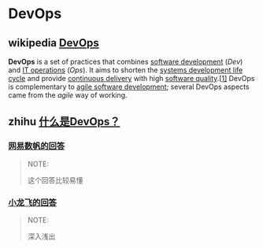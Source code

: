 # DevOps



## wikipedia [DevOps](https://en.wikipedia.org/wiki/DevOps)

**DevOps** is a set of practices that combines [software development](https://en.wikipedia.org/wiki/Software_development) (*Dev*) and [IT operations](https://en.wikipedia.org/wiki/IT_operations) (*Ops*). It aims to shorten the [systems development life cycle](https://en.wikipedia.org/wiki/Systems_development_life_cycle) and provide [continuous delivery](https://en.wikipedia.org/wiki/Continuous_delivery) with high [software quality](https://en.wikipedia.org/wiki/Software_quality).[[1\]](https://en.wikipedia.org/wiki/DevOps#cite_note-loukides-2012-1) DevOps is complementary to [agile software development](https://en.wikipedia.org/wiki/Agile_software_development); several DevOps aspects came from the *agile* way of working.



## zhihu [什么是DevOps？](https://www.zhihu.com/question/58702398)



### [网易数帆的回答](https://www.zhihu.com/question/58702398/answer/235777073) 

> NOTE: 
>
> 这个回答比较易懂



### [小龙飞的回答](https://www.zhihu.com/question/58702398/answer/1755254160) 

> NOTE: 
>
> 深入浅出